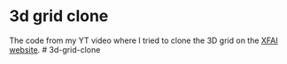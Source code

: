 # 3d grid clone
The code from my YT video where I tried to clone the 3D grid on the [XFAI website](https://www.xfai.com/).
#   3 d - g r i d - c l o n e  
 